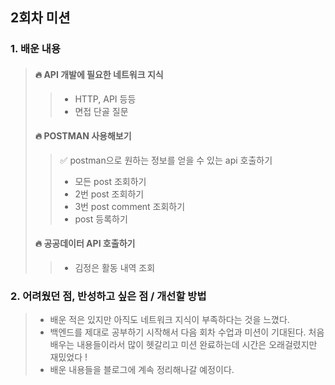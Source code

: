## 2회차 미션
### 1. 배운 내용
> #### 🔥 API 개발에 필요한 네트워크 지식
> > - HTTP, API 등등
> > - 면접 단골 질문
> #### 🔥 POSTMAN 사용해보기
> > ✅ postman으로 원하는 정보를 얻을 수 있는 api 호출하기
> > - 모든 post 조회하기
> > - 2번 post 조회하기
> > - 3번 post comment 조회하기
> > - post 등록하기
> #### 🔥 공공데이터 API 호출하기
> >- 김정은 활동 내역 조회
### 2. 어려웠던 점, 반성하고 싶은 점 / 개선할 방법
> - 배운 적은 있지만 아직도 네트워크 지식이 부족하다는 것을 느꼈다.
> - 백엔드를 제대로 공부하기 시작해서 다음 회차 수업과 미션이 기대된다. 처음 배우는 내용들이라서 많이 헷갈리고 미션 완료하는데 시간은 오래걸렸지만 재밌었다 !
> - 배운 내용들을 블로그에 계속 정리해나갈 예정이다.